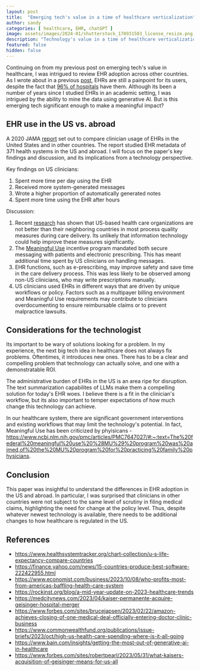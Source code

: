 ```yaml
---
layout: post
title:  "Emerging tech's value in a time of healthcare verticalization"
author: sandy
categories: [ healthcare, EHR, chatGPT ]
image: assets/images/2024-01/shutterstock_170931503_license_resize.png
description: "Technology's value in a time of healthcare verticalization"
featured: false
hidden: false
---
```


Continuing on from my previous post on emerging tech's value in healthcare, I was intrigued to review EHR adoption across other countries.  As I wrote about in a previous [post](https://slsu0424.github.io/switchover-disruptions-true-cost-ai-scribe), EHRs are still a painpoint for its users, despite the fact that [96% of hospitals](https://www.beckershospitalreview.com/ehrs/96-of-us-hospitals-have-ehrs-but-barriers-remain-to-interoperability-onc-says.html) have them.  Although its been a number of years since I studied EHRs in an academic setting, I was intrigued by the ability to mine the data using generative AI.  But is this emerging tech significant enough to make a meaningful impact?

## EHR use in the US vs. abroad

A 2020 JAMA [report](https://jamanetwork.com/journals/jamainternalmedicine/fullarticle/2774129) set out to compare clinician usage of EHRs in the United States and in other countries.  The report studied EHR metadata of 371 health systems in the US and abroad.  I will focus on the paper's key findings and discussion, and its implications from a technology perspective.

Key findings on US clinicians:
1. Spent more time per day using the EHR
2. Received more system-generated messages
3. Wrote a higher proportion of automatically generated notes
4. Spent more time using the EHR after hours

Discussion:
1. Recent [research](https://www.healthsystemtracker.org/chart-collection/quality-u-s-healthcare-system-compare-countries/) has shown that US-based health care organizations are not better than their neighboring countries in most process quality measures during care delivery.  Its unlikely that information technology could help improve these measures significantly.
2. The [Meaningful Use](https://www.ama-assn.org/practice-management/medicare-medicaid/meaningful-use-electronic-health-record-ehr-incentive) incentive program mandated both secure messaging with patients and electronic prescribing.  This has meant additional time spent by US clinicians on handling messages.
3. EHR functions, such as e-prescribing, may improve safety and save time in the care delivery process.  This was less likely to be observed among non-US clinicians, who may write prescriptions manually.
4. US clinicians used EHRs in different ways that are driven by unique workflows or policy.  Factors such as a multipayer billing environment and Meaningful Use requirements may contribute to clinicians overdocumenting to ensure reimbursable claims or to prevent malpractice lawsuits.  

## Considerations for the technologist

Its important to be wary of solutions looking for a problem.  In my experience, the next big tech idea in healthcare does not always fix problems.  Oftentimes, it introduces new ones.  There has to be a clear and compelling problem that technology can actually solve, and one with a demonstratable ROI.  

The administrative burden of EHRs in the US is an area ripe for disruption.  The text summarization capabilites of LLMs make them a compelling solution for today's EHR woes.  I believe there is a fit in the clinician's workflow, but its also important to temper expectations of how much change this technology can achieve.  

In our healthcare system, there are significant government interventions and existing workflows that may limit the technology's potential. In fact, Meaningful Use has been criticized by phyisicans - https://www.ncbi.nlm.nih.gov/pmc/articles/PMC7647027/#:~:text=The%20federal%20meaningful%20use%20%28MU%29%20program%20was%20aimed,of%20the%20MU%20program%20for%20practicing%20family%20physicians.


## Conclusion
This paper was insightful to understand the differences in EHR adoption in the US and abroad.  In particular, I was surprised that clinicians in other countries were not subject to the same level of scrutiny in filing medical claims, highlighting the need for change at the policy level.  Thus, despite whatever newest technology is available, there needs to be additional changes to how healthcare is regulated in the US.



## References
+ <https://www.healthsystemtracker.org/chart-collection/u-s-life-expectancy-compare-countries>
+ <https://finance.yahoo.com/news/15-countries-produce-best-software-222422955.html>
+ <https://www.economist.com/business/2023/10/08/who-profits-most-from-americas-baffling-health-care-system>
+ <https://rockinst.org/blog/a-mid-year-update-on-2023-healthcare-trends>
+ <https://medcitynews.com/2023/04/kaiser-permanente-acquire-geisinger-hospital-merger>
+ <https://www.forbes.com/sites/brucejapsen/2023/02/22/amazon-achieves-closing-of-one-medical-deal-officially-entering-doctor-clinic-business>
+ <https://www.commonwealthfund.org/publications/issue-briefs/2023/oct/high-us-health-care-spending-where-is-it-all-going>
+ <https://www.bain.com/insights/getting-the-most-out-of-generative-ai-in-healthcare>
+ <https://www.forbes.com/sites/robertpearl/2023/05/31/what-kaisers-acquisition-of-geisinger-means-for-us-all>
